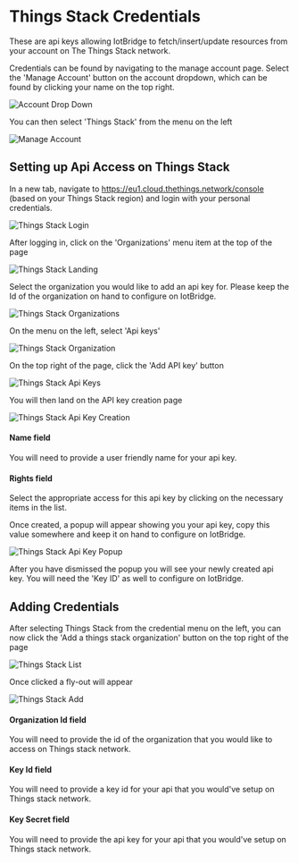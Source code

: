 # Things Stack Credentials

These are api keys allowing IotBridge to fetch/insert/update resources from your account on The Things Stack network.

Credentials can be found by navigating to the manage account page. Select the 'Manage Account' button on the account dropdown, which can be found by clicking your name on the top right.

![Account Drop Down](/images/AccountDropDown.jpg)

You can then select 'Things Stack' from the menu on the left

![Manage Account](/images/ManageAccount.jpg)

## Setting up Api Access on Things Stack

In a new tab, navigate to https://eu1.cloud.thethings.network/console (based on your Things Stack region) and login with your personal credentials.

![Things Stack Login](/images/ThingsStackLogin.jpg)

After logging in, click on the 'Organizations' menu item at the top of the page

![Things Stack Landing](/images/ThingsStackHome.jpg)

Select the organization you would like to add an api key for. Please keep the Id of the organization on hand to configure on IotBridge.

![Things Stack Organizations](/images/ThingsStackOrganizations.jpg)

On the menu on the left, select 'Api keys'

![Things Stack Organization](/images/ThingsStackOrganization.jpg)

On the top right of the page, click the 'Add API key' button

![Things Stack Api Keys](/images/ThingsStackApiKeys.jpg)

You will then land on the API key creation page

![Things Stack Api Key Creation](/images/ThingsStackAddApiKey.jpg)

#### Name field

You will need to provide a user friendly name for your api key.

#### Rights field

Select the appropriate access for this api key by clicking on the necessary items in the list.

Once created, a popup will appear showing you your api key, copy this value somewhere and keep it on hand to configure on IotBridge.

![Things Stack Api Key Popup](/images/ThingsStackApiKeyPopUp.jpg)

After you have dismissed the popup you will see your newly created api key. You will need the 'Key ID' as well to configure on IotBridge.

## Adding Credentials

After selecting Things Stack from the credential menu on the left, you can now click the 'Add a things stack organization' button on the top right of the page

![Things Stack List](/images/ThingsStackLanding.jpg)

Once clicked a fly-out will appear

![Things Stack Add](/images/AddThingsStack.jpg)

#### Organization Id field

You will need to provide the id of the organization that you would like to access on Things stack network.

#### Key Id field

You will need to provide a key id for your api that you would've setup on Things stack network.

#### Key Secret field

You will need to provide the api key for your api that you would've setup on Things stack network.